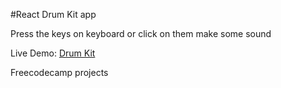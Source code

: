#React Drum Kit app

Press the keys on keyboard or click on them make some sound


Live Demo: [Drum Kit](https://nifty-wiles-f67e2a.netlify.app/)



Freecodecamp projects
